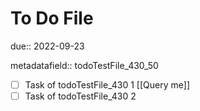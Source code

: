 # To Do File

due:: 2022-09-23

metadatafield:: todoTestFile_430\_50

- [ ] Task of todoTestFile_430 1 [[Query me]]
- [ ] Task of todoTestFile_430 2
